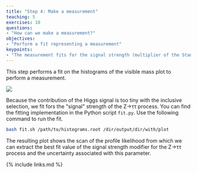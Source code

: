 ```yaml
---
title: "Step 4: Make a measurement"
teaching: 5
exercises: 10
questions:
- "How can we make a measurement?"
objectives:
- "Perform a fit representing a measurement"
keypoints:
- "The measurement fits for the signal strength (multiplier of the Standard Model expectation) of the Z to two tau lepton process."
---
```


This step performs a fit on the histograms of the visible mass plot to perform a measurement.

![](https://raw.githubusercontent.com/cms-opendata-analyses/HiggsTauTauNanoAODOutreachAnalysis/2012/plots/m_vis.png)

Because the contribution of the Higgs signal is too tiny with the inclusive selection, we fit fors the "signal" strength of the Z→ττ process. You can find the fitting implementation in the Python script `fit.py`. Use the following command to run the fit.

```bash
bash fit.sh /path/to/histograms.root /dir/output/dir/with/plot
```

The resulting plot shows the scan of the profile likelihood from which we can extract the best fit value of the signal strength modifier for the Z→ττ process and the uncertainty associated with this parameter.

{% include links.md %}
